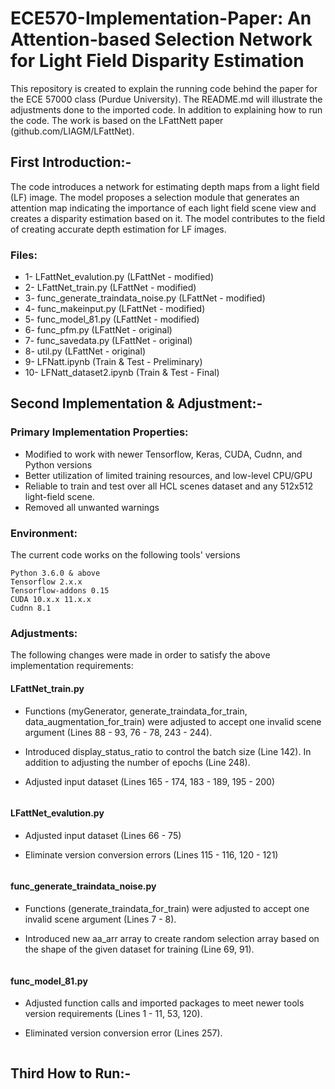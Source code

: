 # ECE570-Implementation-Paper: An Attention-based Selection Network for Light Field Disparity Estimation

This repository is created to explain the running code behind the paper for the ECE 57000 class (Purdue University). The README.md will illustrate the adjustments done to the imported code. In addition to explaining how to run the code. The work is based on the LFattNett paper (github.com/LIAGM/LFattNet).

## First Introduction:-
 
The code introduces a network for estimating depth maps from a light field (LF) image. The model proposes a selection module that generates an attention map indicating the importance of each light field scene view and creates a disparity estimation based on it. The model contributes to the field of creating accurate depth estimation for LF images.

### Files:
* 1- LFattNet_evalution.py (LFattNet - modified)
* 2- LFattNet_train.py (LFattNet - modified)
* 3- func_generate_traindata_noise.py (LFattNet - modified)
* 4- func_makeinput.py (LFattNet - modified)
* 5- func_model_81.py (LFattNet - modified)
* 6- func_pfm.py (LFattNet - original)
* 7- func_savedata.py (LFattNet - original)
* 8- util.py (LFattNet - original)
* 9- LFNatt.ipynb (Train & Test - Preliminary)
* 10- LFNatt_dataset2.ipynb (Train & Test - Final)

 
## Second Implementation & Adjustment:-

### Primary Implementation Properties:

* Modified to work with newer Tensorflow, Keras, CUDA, Cudnn, and Python versions
* Better utilization of limited training resources, and low-level CPU/GPU
* Reliable to train and test over all HCL scenes dataset and any 512x512 light-field scene.
* Removed all unwanted warnings

### Environment:
The current code works on the following tools' versions
```
Python 3.6.0 & above
Tensorflow 2.x.x
Tensorflow-addons 0.15
CUDA 10.x.x 11.x.x
Cudnn 8.1
```

### Adjustments:
The following changes were made in order to satisfy the above implementation requirements:

#### LFattNet_train.py

* Functions (myGenerator, generate_traindata_for_train, data_augmentation_for_train) were adjusted to accept one invalid scene argument (Lines 88 - 93, 76 - 78, 243 - 244).

* Introduced display_status_ratio to control the batch size (Line 142). In addition to adjusting the number of epochs (Line 248).

* Adjusted input dataset (Lines 165 - 174, 183 - 189, 195 - 200)

```
```

#### LFattNet_evalution.py

* Adjusted input dataset (Lines 66 - 75)

* Eliminate version conversion errors (Lines 115 - 116, 120 - 121)

```
```

#### func_generate_traindata_noise.py

* Functions (generate_traindata_for_train) were adjusted to accept one invalid scene argument (Lines 7 - 8).

* Introduced new aa_arr array to create random selection array based on the shape of the given dataset for training (Line 69, 91).

```
```

#### func_model_81.py

* Adjusted function calls and imported packages to meet newer tools version requirements (Lines 1 - 11, 53, 120).

* Eliminated version conversion error (Lines 257).

```
```

## Third How to Run:-


